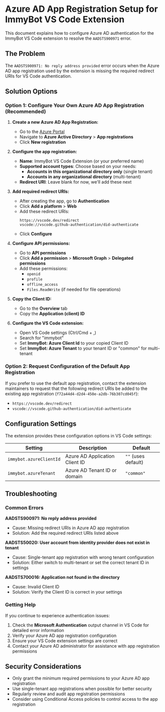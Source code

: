 # Azure AD App Registration Setup for ImmyBot VS Code Extension

This document explains how to configure Azure AD authentication for the ImmyBot VS Code extension to resolve the `AADSTS900971` error.

## The Problem

The `AADSTS900971: No reply address provided` error occurs when the Azure AD app registration used by the extension is missing the required redirect URIs for VS Code authentication.

## Solution Options

### Option 1: Configure Your Own Azure AD App Registration (Recommended)

1. **Create a new Azure AD App Registration:**
   - Go to the [Azure Portal](https://portal.azure.com)
   - Navigate to **Azure Active Directory** > **App registrations**
   - Click **New registration**

2. **Configure the app registration:**
   - **Name**: ImmyBot VS Code Extension (or your preferred name)
   - **Supported account types**: Choose based on your needs:
     - **Accounts in this organizational directory only** (single tenant)
     - **Accounts in any organizational directory** (multi-tenant)
   - **Redirect URI**: Leave blank for now, we'll add these next

3. **Add required redirect URIs:**
   - After creating the app, go to **Authentication**
   - Click **Add a platform** > **Web**
   - Add these redirect URIs:
     ```
     https://vscode.dev/redirect
     vscode://vscode.github-authentication/did-authenticate
     ```
   - Click **Configure**

4. **Configure API permissions:**
   - Go to **API permissions**
   - Click **Add a permission** > **Microsoft Graph** > **Delegated permissions**
   - Add these permissions:
     - `openid`
     - `profile`
     - `offline_access`
     - `Files.ReadWrite` (if needed for file operations)

5. **Copy the Client ID:**
   - Go to the **Overview** tab
   - Copy the **Application (client) ID**

6. **Configure the VS Code extension:**
   - Open VS Code settings (Ctrl/Cmd + ,)
   - Search for "immybot"
   - Set **ImmyBot: Azure Client Id** to your copied Client ID
   - Set **ImmyBot: Azure Tenant** to your tenant ID or "common" for multi-tenant

### Option 2: Request Configuration of the Default App Registration

If you prefer to use the default app registration, contact the extension maintainers to request that the following redirect URIs be added to the existing app registration (`f72a44d4-d2d4-450e-a2db-76b307cd045f`):

- `https://vscode.dev/redirect`
- `vscode://vscode.github-authentication/did-authenticate`

## Configuration Settings

The extension provides these configuration options in VS Code settings:

| Setting | Description | Default |
|---------|-------------|---------|
| `immybot.azureClientId` | Azure AD Application Client ID | `""` (uses default) |
| `immybot.azureTenant` | Azure AD Tenant ID or domain | `"common"` |

## Troubleshooting

### Common Errors

**AADSTS900971: No reply address provided**
- Cause: Missing redirect URIs in Azure AD app registration
- Solution: Add the required redirect URIs listed above

**AADSTS50020: User account from identity provider does not exist in tenant**
- Cause: Single-tenant app registration with wrong tenant configuration
- Solution: Either switch to multi-tenant or set the correct tenant ID in settings

**AADSTS700016: Application not found in the directory**
- Cause: Invalid Client ID
- Solution: Verify the Client ID is correct in your settings

### Getting Help

If you continue to experience authentication issues:

1. Check the **Microsoft Authentication** output channel in VS Code for detailed error information
2. Verify your Azure AD app registration configuration
3. Ensure your VS Code extension settings are correct
4. Contact your Azure AD administrator for assistance with app registration permissions

## Security Considerations

- Only grant the minimum required permissions to your Azure AD app registration
- Use single-tenant app registrations when possible for better security
- Regularly review and audit app registration permissions
- Consider using Conditional Access policies to control access to the app registration
